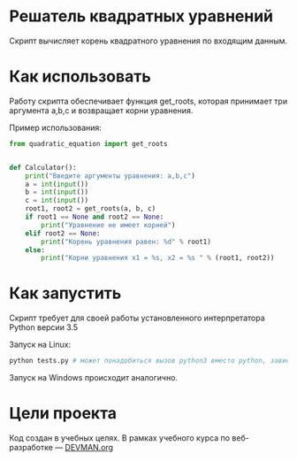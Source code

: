 # Решатель квадратных уравнений

Скрипт вычисляет корень квадратного уравнения по входящим данным.

# Как использовать

Работу скрипта обеспечивает функция get_roots, которая принимает три аргумента a,b,c и возвращает корни уравнения.

Пример использования:
```python
from quadratic_equation import get_roots


def Calculator():
    print("Введите аргументы уравнения: a,b,c")
    a = int(input())
    b = int(input())
    c = int(input())
    root1, root2 = get_roots(a, b, c)
    if root1 == None and root2 == None:
        print("Уравнение не имеет корней")
    elif root2 == None:
        print("Корень уравнения равен: %d" % root1)
    else:
        print("Корни уравнения x1 = %s, x2 = %s " % (root1, root2))
```
# Как запустить

Скрипт требует для своей работы установленного интерпретатора Python версии 3.5

Запуск на Linux:

```bash
python tests.py # может понадобиться вызов python3 вместо python, зависит от настроек операционной системы
```

Запуск на Windows происходит аналогично.

# Цели проекта

Код создан в учебных целях. В рамках учебного курса по веб-разработке ― [DEVMAN.org](https://devman.org)
